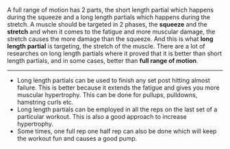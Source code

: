 A full range of motion has 2 parts, the short length partial which happens during the squeeze and a long length partials which happens during the stretch.
A muscle should be targeted in 2 phases, the **squeeze** and the **stretch** and when it comes to the fatigue and more muscular damage, the stretch causes the more damage than the squeeze. And this is what **long length partial** is targeting, the stretch of the muscle.
There are a lot of researches on long length partials where it proved that it is better than short length partials, and in some cases, better than **full range of motion**.

---
- Long length partials can be used to finish any set post hitting almost failure. This is better because it extends the fatigue and gives you more muscular hypertrophy. This can be done for pullups, pulldowns, hamstring curls etc.
- Long length partials can be employed in all the reps on the last set of a particular workout. This is also a good approach to increase hypertrophy.
- Some times, one full rep one half rep can also be done which will keep the workout fun and causes a good pump.
